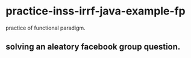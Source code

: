 # practice-inss-irrf-java-example-fp
practice of functional paradigm.
## solving an aleatory facebook group question.

